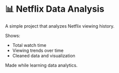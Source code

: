# 📊 Netflix Data Analysis

A simple project that analyzes Netflix viewing history.

Shows:
- Total watch time
- Viewing trends over time
- Cleaned data and visualization

Made while learning data analytics.
